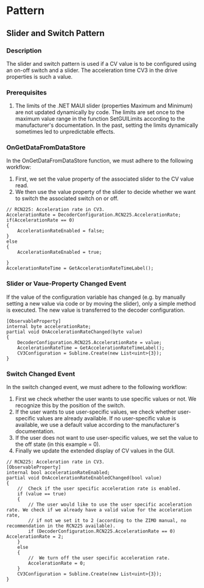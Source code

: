 # Pattern


## Slider and Switch Pattern
### Description
The slider and switch pattern is used if a CV value is to be configured
using an on-off switch and a slider. The acceleration time CV3 in the
drive properties is such a value.

### Prerequisites
1. The limits of the .NET MAUI slider (properties Maximum and Minimum) are not updated dynamically by code. The limits are set once to the maximum value range in the function SetGUILimits according to the manufacturer's documentation.
In the past, setting the limits dynamically sometimes led to unpredictable effects.

### OnGetDataFromDataStore
In the OnGetDataFromDataStore function, we must adhere to the following workflow:

1. First, we set the value property of the associated slider to the CV value read.
2. We then use the value property of the slider to decide whether we want to switch the associated switch on or off.

```
// RCN225: Acceleration rate in CV3.
AccelerationRate = DecoderConfiguration.RCN225.AccelerationRate;
if(AccelerationRate == 0)
{
    AccelerationRateEnabled = false;
}
else
{
    AccelerationRateEnabled = true;

}
AccelerationRateTime = GetAccelerationRateTimeLabel();
```

### Slider or Vaue-Property Changed Event
If the value of the configuration variable has changed (e.g. by manually setting a new value via code or by moving the slider), only a simple method is executed. The new value is transferred to the decoder configuration.

```
[ObservableProperty]
internal byte accelerationRate;
partial void OnAccelerationRateChanged(byte value)
{
    DecoderConfiguration.RCN225.AccelerationRate = value;
    AccelerationRateTime = GetAccelerationRateTimeLabel();
    CV3Configuration = Subline.Create(new List<uint>{3});
}
```

### Switch Changed Event
In the switch changed event, we must adhere to the following workflow:

1. First we check whether the user wants to use specific values or not. We recognize this by the position of the switch.
2. If the user wants to use user-specific values, we check whether user-specific values are already available. If no user-specific value is available, we use a default value according to the manufacturer's documentation.
3. If the user does not want to use user-specific values, we set the value to the off state (in this example = 0).
4. Finally we update the extended display of CV values in the GUI.

```
// RCN225: Acceleration rate in CV3.
[ObservableProperty]
internal bool accelerationRateEnabled;
partial void OnAccelerationRateEnabledChanged(bool value)
{
    //  Check if the user specific acceleration rate is enabled.
    if (value == true)
    {
        // The user would like to use the user specific acceleration rate. We check if we already have a valid value for the acceleration rate,
        // if not we set it to 2 (according to the ZIMO manual, no recommendation in the RCN225 available).
        if (DecoderConfiguration.RCN225.AccelerationRate == 0) AccelerationRate = 2;
    }
    else
    {
        //  We turn off the user specific acceleration rate.
        AccelerationRate = 0;
    }
    CV3Configuration = Subline.Create(new List<uint>{3});
}
```




